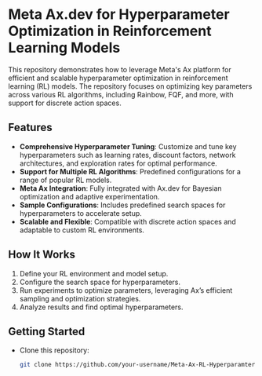 # Meta Ax.dev for Hyperparameter Optimization in Reinforcement Learning Models
This repository demonstrates how to leverage Meta's Ax platform for efficient and scalable hyperparameter optimization in reinforcement learning (RL) models. The repository focuses on optimizing key parameters across various RL algorithms, including Rainbow, FQF, and more, with support for discrete action spaces.

## Features

- **Comprehensive Hyperparameter Tuning**: Customize and tune key hyperparameters such as learning rates, discount factors, network architectures, and exploration rates for optimal performance.
- **Support for Multiple RL Algorithms**: Predefined configurations for a range of popular RL models.
- **Meta Ax Integration**: Fully integrated with Ax.dev for Bayesian optimization and adaptive experimentation.
- **Sample Configurations**: Includes predefined search spaces for hyperparameters to accelerate setup.
- **Scalable and Flexible**: Compatible with discrete action spaces and adaptable to custom RL environments.

## How It Works
1. Define your RL environment and model setup.
2. Configure the search space for hyperparameters.
3. Run experiments to optimize parameters, leveraging Ax’s efficient sampling and optimization strategies.
4. Analyze results and find optimal hyperparameters.

## Getting Started

- Clone this repository:
  ```bash
  git clone https://github.com/your-username/Meta-Ax-RL-Hyperparamter-Optimization.git
